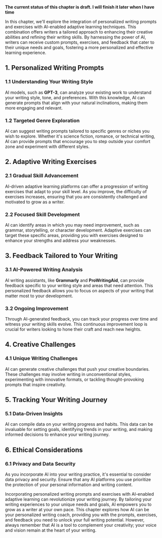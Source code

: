 **The current status of this chapter is draft. I will finish it later when I have time**

In this chapter, we'll explore the integration of personalized writing prompts and exercises with AI-enabled adaptive learning techniques. This combination offers writers a tailored approach to enhancing their creative abilities and refining their writing skills. By harnessing the power of AI, writers can receive custom prompts, exercises, and feedback that cater to their unique needs and goals, fostering a more personalized and effective learning experience.

**1. Personalized Writing Prompts**
-----------------------------------

### 1.1 Understanding Your Writing Style

AI models, such as **GPT-3**, can analyze your existing work to understand your writing style, tone, and preferences. With this knowledge, AI can generate prompts that align with your natural inclinations, making them more engaging and relevant.

### 1.2 Targeted Genre Exploration

AI can suggest writing prompts tailored to specific genres or niches you wish to explore. Whether it's science fiction, romance, or technical writing, AI can provide prompts that encourage you to step outside your comfort zone and experiment with different styles.

**2. Adaptive Writing Exercises**
---------------------------------

### 2.1 Gradual Skill Advancement

AI-driven adaptive learning platforms can offer a progression of writing exercises that adapt to your skill level. As you improve, the difficulty of exercises increases, ensuring that you are consistently challenged and motivated to grow as a writer.

### 2.2 Focused Skill Development

AI can identify areas in which you may need improvement, such as grammar, storytelling, or character development. Adaptive exercises can target these specific areas, providing you with exercises designed to enhance your strengths and address your weaknesses.

**3. Feedback Tailored to Your Writing**
----------------------------------------

### 3.1 AI-Powered Writing Analysis

AI writing assistants, like **Grammarly** and **ProWritingAid**, can provide feedback specific to your writing style and areas that need attention. This personalized feedback allows you to focus on aspects of your writing that matter most to your development.

### 3.2 Ongoing Improvement

Through AI-generated feedback, you can track your progress over time and witness your writing skills evolve. This continuous improvement loop is crucial for writers looking to hone their craft and reach new heights.

**4. Creative Challenges**
--------------------------

### 4.1 Unique Writing Challenges

AI can generate creative challenges that push your creative boundaries. These challenges may involve writing in unconventional styles, experimenting with innovative formats, or tackling thought-provoking prompts that inspire creativity.

**5. Tracking Your Writing Journey**
------------------------------------

### 5.1 Data-Driven Insights

AI can compile data on your writing progress and habits. This data can be invaluable for setting goals, identifying trends in your writing, and making informed decisions to enhance your writing journey.

**6. Ethical Considerations**
-----------------------------

### 6.1 Privacy and Data Security

As you incorporate AI into your writing practice, it's essential to consider data privacy and security. Ensure that any AI platforms you use prioritize the protection of your personal information and writing content.

Incorporating personalized writing prompts and exercises with AI-enabled adaptive learning can revolutionize your writing journey. By tailoring your writing experiences to your unique needs and goals, AI empowers you to grow as a writer at your own pace. This chapter explores how AI can be your personalized writing coach, providing you with the prompts, exercises, and feedback you need to unlock your full writing potential. However, always remember that AI is a tool to complement your creativity; your voice and vision remain at the heart of your writing.
